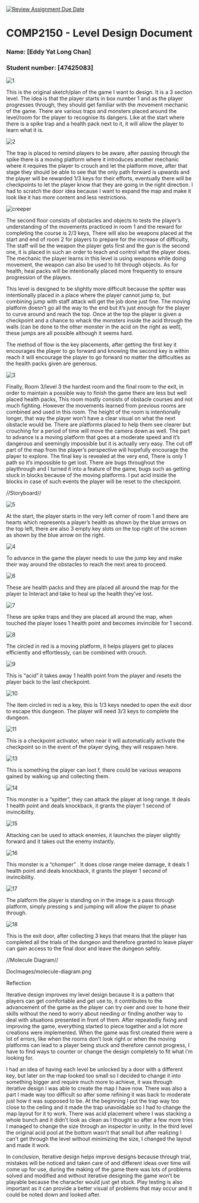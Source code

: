[![Review Assignment Due Date](https://classroom.github.com/assets/deadline-readme-button-24ddc0f5d75046c5622901739e7c5dd533143b0c8e959d652212380cedb1ea36.svg)](https://classroom.github.com/a/YyUO0xtt)
# COMP2150  - Level Design Document
### Name: [Eddy Yat Long Chan]
### Student number: [47425083] 

![1](DocImages/1.png)

This is the original sketch/plan of the game I want to design. It is a 3 section level. The idea is that the player starts in box number 1 and as the player progresses through, they should get familiar with the movement mechanic of the game. There are various traps and monsters placed around the level/room for the player to recognise its dangers. Like at the start where there is a spike trap and a health pack next to it, it will allow the player to learn what it is.

![2](DocImages/2.png)

The trap is placed to remind players to be aware, after passing through the spike there is a moving platform where it introduces another mechanic where it requires the player to crouch and let the platform move, after that stage they should be able to see that the only path forward is upwards and the player will be rewarded 1/3 keys for their efforts, eventually there will be checkpoints to let the player know that they are going in the right direction. I had to scratch the door idea because I want to expand the map and make it look like it has more content and less restrictions. 

![creeper](DocImages/creeper.png)

The second floor consists of obstacles and objects to tests the player’s understanding of the movements practiced in room 1 and the reward for completing the course is 2/3  keys, There will also be weapons placed at the start and end of room 2 for players to prepare for the increase of difficulty, The staff will be the weapon the player gets first and the gun is the second one, it is placed in such an order to teach and control what the player does. The mechanic the player learns in this level is using weapons while doing movement, the weapon can also be used to hit through objects. As for health, heal packs will be intentionally placed more frequently to ensure progression of the players.


This level is designed to be slightly more difficult because the spitter was intentionally placed in a place where the player cannot jump to, but combining jump with staff attack will get the job done just fine. The moving platform doesn’t go all the way to the end but it’s just enough for the player to curve around and reach the top. Once at the top the player is given a checkpoint and a chance to whack the monsters inside the acid through the walls (can be done to the other monster in the acid on the right as well), these jumps are all possible although it seems hard.

The method of flow is the key placements, after getting the first key it encourages the player to go forward and knowing the second key is within reach it will encourage the player to go forward no matter the difficulties as the health packs given are generous.

![3](DocImages/3.png)

Finally, Room 3/level 3 the hardest room and the final room to the exit, in order to maintain a possible way to finish the game there are less but well placed health packs, This room mostly consists of obstacle courses and not much fighting. However the movements learned from previous rooms are combined and used in this room. The height of the room is intentionally longer, that way the player won’t have a clear visual on what the next obstacle would be. There are platforms placed to help them see clearer but crouching for a period of time will move the camera down as well. The part to advance is a moving platform that goes at a moderate speed and it’s dangerous and seemingly impossible but it is actually very easy. The cut off part of the map from the player’s perspective will hopefully encourage the player to explore. The final key is revealed at the very end, There is only 1 path so it’s impossible to get lost. There are bugs throughout the playthrough and I turned it into a feature of the game, bugs such as getting stuck in blocks because of the moving platforms. I put acid inside the blocks in case of such events the player will be reset to the checkpoint. 


//Storyboard//
 
![5](DocImages/5.png)

At the start, the player starts in the very left corner of room 1 and there are hearts which represents a player’s health as shown by the blue arrows on the top left, there are also 3 empty key slots on the top right of the screen as shown by the blue arrow on the right.  

![4](DocImages/4.png)

To advance in the game the player needs to use the jump key and make their way around the obstacles to reach the next area to proceed. 

![6](DocImages/6.png)

These are health packs and they are placed all around the map for the player to Interact and take to heal up the health they’ve lost.

![7](DocImages/7.png)

These are spike traps and they are placed all around the map, when touched the player loses 1 health point and becomes invincible for 1 second. 

![8](DocImages/8.png)

The circled in red is a moving platform, it helps players get to places efficiently and effortlessly, can be combined with crouch.

![9](DocImages/9.png)

This is “acid” it takes away 1 health point from the player and resets the player back to the last checkpoint. 

![10](DocImages/10.png)

The item circled in red is a key, this is 1/3 keys needed to open the exit door to escape this dungeon. The player will need 3/3 keys to complete the dungeon.

![11](DocImages/11.png)

This is a checkpoint activator, when near it will automatically activate the checkpoint so in the event of the player dying, they will respawn here.

![13](DocImages/13.png)

This is something the player can loot f, there could be various weapons gained by walking up and collecting them.

![14](DocImages/14.png)

This monster is a “spitter”, they can attack the player at long range. It deals 1 health point and deals knockback, it grants the player 1 second of invincibility. 

![15](DocImages/15.png)

Attacking can be used to attack enemies, it launches the player slightly forward and it takes out the enemy instantly.

![16](DocImages/16.png)

This monster is a “chomper” . It does close range melee damage, it deals 1 health point and deals knockback, it grants the player 1 second of invincibility. 

![17](DocImages/17.png)

The platform the player is standing on in the image is a pass through platform, simply pressing s and jumping will allow the player to phase through.

![18](DocImages/18.png)

This is the exit door, after collecting 3 keys that means that the player has completed all the trials of the dungeon and therefore granted to leave player can gain access to the final door and leave the dungeon safely.


//Molecule Diagram//

DocImages/molecule-diagram.png

Reflection


Iterative design improves my level design because it is a pattern that players can get comfortable and get use to, it contributes to the advancement of the game as the player can try over and over to hone their skills without the need to worry about needing or finding another way to deal with situations presented in front of them.  After repeatedly fixing and improving the game, everything started to piece together and a lot more creations were implemented. When the game was first created there were a lot of errors, like when the rooms don’t look right or when the moving platforms can lead to a player being stuck and therefore cannot progress, I have to find ways to counter or change the design completely to fit what i'm looking for. 

I had an idea of having each level be unlocked by a door with a different key, but later on the map looked too small so I decided to change it into something bigger and require much more to achieve, it was through iterative design I was able to create the map I have now. There was also a part I made way too difficult so after some refining it was back to moderate just how it was supposed to be. At the beginning I put the trap way too close to the ceiling and it made the trap unavoidable so I had to change the map layout for it to work. There was acid placement where I was stacking a whole bunch and it didn’t look as clean as I thought so after a few more tries I managed to change the size through an inspector in unity. In the third level the original acid pool at the bottom wasn’t that small but after realizing I can't get through the level without minimizing the size, I changed the layout and made it work. 

In conclusion, Iterative design helps improve designs because through trial, mistakes will be noticed and taken care of and different ideas over time will come up for use, during the making of the game there was lots of problems solved and modified and without iterative designing the game won’t be playable because the character would just get stuck. Play testing is also important as it can provide a better visual of problems that may occur and it could be noted down and looked after. 



